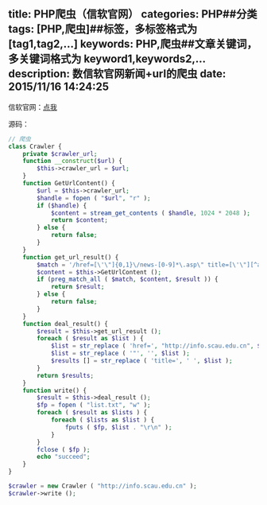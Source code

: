 title: PHP爬虫（信软官网）
categories: PHP##分类
tags: [PHP,爬虫]##标签，多标签格式为 [tag1,tag2,...]
keywords: PHP,爬虫##文章关键词，多关键词格式为 keyword1,keywords2,...
description: 数信软官网新闻+url的爬虫
date: 2015/11/16 14:24:25 
---
信软官网：[点我](http://info.scau.edu.cn)

源码：

<!--more-->

``` php
// 爬虫
class Crawler {
	private $crawler_url;
	function __construct($url) {
		$this->crawler_url = $url;
	}
	function GetUrlContent() {
		$url = $this->crawler_url;
		$handle = fopen ( "$url", "r" );
		if ($handle) {
			$content = stream_get_contents ( $handle, 1024 * 2048 );
			return $content;
		} else {
			return false;
		}
	}
	function get_url_result() {
		$match = '/href=[\'\"]{0,1}\/news-[0-9]*\.asp\" title=[\'\"][^a-zA-Z]*\"/';
		$content = $this->GetUrlContent ();
		if (preg_match_all ( $match, $content, $result )) {
			return $result;
		} else {
			return false;
		}
	}
	function deal_result() {
		$result = $this->get_url_result ();
		foreach ( $result as $list ) {
			$list = str_replace ( 'href=', "http://info.scau.edu.cn", $list );
			$list = str_replace ( '"', '', $list );
			$results [] = str_replace ( 'title=', ' ', $list );
		}
		return $results;
	}
	function write() {
		$result = $this->deal_result ();
		$fp = fopen ( "list.txt", "w" );
		foreach ( $result as $lists ) {
			foreach ( $lists as $list ) {
				fputs ( $fp, $list . "\r\n" );
			}
		}
		fclose ( $fp );
		echo "succeed";
	}
}

$crawler = new Crawler ( "http://info.scau.edu.cn" );
$crawler->write ();
``` 